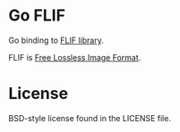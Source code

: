 # Go FLIF

Go binding to [FLIF library](https://github.com/FLIF-hub/FLIF).

FLIF is [Free Lossless Image Format](http://flif.info/).


# License

BSD-style license found in the LICENSE file.
